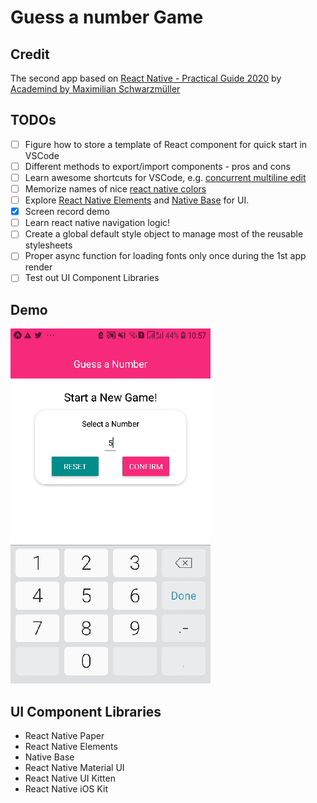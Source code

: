 # Guess a number Game

## Credit

The second app based on [React Native - Practical Guide 2020](https://www.udemy.com/course/react-native-the-practical-guide/) by [Academind by Maximilian Schwarzmüller](https://academind.com/)

## TODOs

- [ ] Figure how to store a template of React component for quick start in VSCode
- [ ] Different methods to export/import components - pros and cons
- [ ] Learn awesome shortcuts for VSCode, e.g. [concurrent multiline edit](https://stackoverflow.com/questions/30037808/multiline-editing-in-visual-studio-code)
- [ ] Memorize names of nice [react native colors](https://reactnative.dev/docs/colors)
- [ ] Explore [React Native Elements](https://github.com/react-native-training/react-native-elements) and [Native Base](https://github.com/GeekyAnts/NativeBase) for UI.
- [x] Screen record demo
- [ ] Learn react native navigation logic!
- [ ] Create a global default style object to manage most of the reusable stylesheets
- [ ] Proper async function for loading fonts only once during the 1st app render
- [ ] Test out UI Component Libraries

## Demo

![guess number game gif](img/20200525_105315.gif)

## UI Component Libraries

- React Native Paper
- React Native Elements
- Native Base
- React Native Material UI
- React Native UI Kitten
- React Native iOS Kit